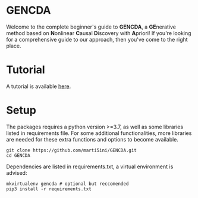 # GENCDA 

Welcome to the complete beginner's guide to **GENCDA**, a **GE**nerative method based on **N**onlinear **C**ausal **D**iscovery with **A**priori! If you're looking for a comprehensive guide to our approach, then you've come to the right place. 

# Tutorial

A tutorial is available [here](https://github.com/marti5ini/GENCDA/blob/master/gencda.ipynb).

# Setup

The packages requires a python version >=3.7, as well as some libraries listed in requirements file. For some additional functionalities, more libraries are needed for these extra functions and options to become available. 

```
git clone https://github.com/marti5ini/GENCDA.git
cd GENCDA
```

Dependencies are listed in requirements.txt, a virtual environment is advised:

```
mkvirtualenv gencda # optional but reccomended
pip3 install -r requirements.txt
```


